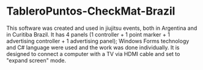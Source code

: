 # TableroPuntos-CheckMat-Brazil
This software was created and used in jiujitsu events, both in Argentina and in Curitiba Brazil. It has 4 panels (1 controller + 1 point marker + 1 advertising controller + 1 advertising panel);
Windows Forms technology and C# language were used and the work was done individually.
It is designed to connect a computer with a TV via HDMI cable and set to "expand screen" mode.
